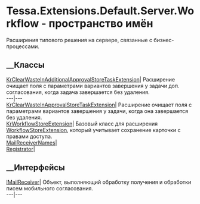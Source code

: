 # Tessa.Extensions.Default.Server.Workflow - пространство имён
Расширения типового решения на сервере, связанные с бизнес-процессами.
##  __Классы
[KrClearWasteInAdditionalApprovalStoreTaskExtension](T_Tessa_Extensions_Default_Server_Workflow_KrClearWasteInAdditionalApprovalStoreTaskExtension.htm)|
Расширение очищает поля с параметрами вариантов завершения у задачи доп.
согласования, когда задача завершается без удаления.  
---|---  
[KrClearWasteInApprovalStoreTaskExtension](T_Tessa_Extensions_Default_Server_Workflow_KrClearWasteInApprovalStoreTaskExtension.htm)|
Расширение очищает поля с параметрами вариантов завершения у задачи, когда она
завершается без удаления.  
[KrWorkflowStoreExtension](T_Tessa_Extensions_Default_Server_Workflow_KrWorkflowStoreExtension.htm)|
Базовый класс для расширения
[WorkflowStoreExtension](T_Tessa_Cards_Workflow_WorkflowStoreExtension.htm),
который учитывает сохранение карточки с правами доступа.  
[MailReceiverNames](T_Tessa_Extensions_Default_Server_Workflow_MailReceiverNames.htm)|  
[Registrator](T_Tessa_Extensions_Default_Server_Workflow_Registrator.htm)|  
## __Интерфейсы
[IMailReceiver](T_Tessa_Extensions_Default_Server_Workflow_IMailReceiver.htm)|
Объект, выполняющий обработку получения и обработки писем мобильного
согласования.  
---|---
